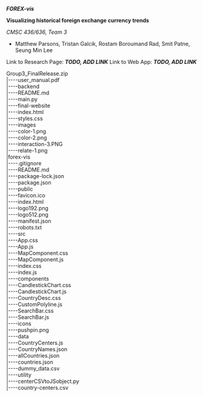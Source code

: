 ***FOREX-vis***

**Visualizing historical foreign exchange currency trends**

*CMSC 436/636, Team 3*
  - Matthew Parsons, Tristan Galcik, Rostam Boroumand Rad, Smit Patne, Seung Min Lee

Link to Research Page: ***TODO, ADD LINK***
Link to Web App: ***TODO, ADD LINK***

Group3_FinalRelease.zip  
|----user_manual.pdf  
|----backend  
    |----README.md  
    |----main.py  
|----final-website  
    |----index.html  
    |----styles.css  
    |----images  
          |----color-1.png  
          |----color-2.png  
          |----interaction-3.PNG  
          |----relate-1.png  
|forex-vis  
    |----.gitignore  
    |----README.md  
    |----package-lock.json  
    |----package.json  
    |----public  
          |----favicon.ico  
          |----index.html  
          |----logo192.png  
          |----logo512.png  
          |----manifest.json  
          |----robots.txt  
    |----src  
        |----App.css  
        |----App.js  
        |----MapComponent.css  
        |----MapComponent.js  
        |----index.css  
        |----index.js  
        |----components  
            |----CandlestickChart.css  
            |----CandlestickChart.js  
            |----CountryDesc.css  
            |----CustomPolyline.js  
            |----SearchBar.css  
            |----SearchBar.js  
            |----icons  
                |----pushpin.png  
        |----data  
            |----CountryCenters.js  
            |----CountryNames.json  
            |----allCountries.json  
            |----countries.json  
            |----dummy_data.csv  
        |----utility  
            |----centerCSVtoJSobject.py  
            |----country-centers.csv  
